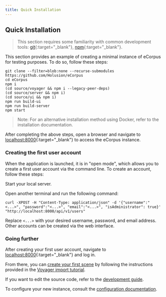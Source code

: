 ```yaml
---
title: Quick Installation
---
```



## Quick Installation

> This section requires some familiarity with common development tools: [git](https://git-scm.com/){:target="_blank"}, [npm](https://docs.npmjs.com/){:target="_blank"}.

This section provides an example of creating a minimal instance of eCorpus for testing purposes. To do so, follow these steps:


    git clone --filter=blob:none --recurse-submodules https://github.com/Holusion/eCorpus
    cd eCorpus
    npm i
    (cd source/voyager && npm i --legacy-peer-deps)
    (cd source/server && npm i)
    (cd source/ui && npm i)
    npm run build-ui
    npm run build-server
    npm start
    
> Note: For an alternative installation method using Docker, refer to the installation documentation.

After completing the above steps, open a browser and navigate to [localhost:8000](http://localhost:8000){:target="_blank"} to access the eCorpus instance.

### Creating the first user account

When the application is launched, it is in "open mode", which allows you to create a first user account via the command line. To create an account, follow these steps:

Start your local server.

Open another terminal and run the following command:
    
    curl -XPOST -H "Content-Type: application/json" -d '{"username":"<...>", "password":"<...>", "email":"<...>", "isAdministrator": true}' "http://localhost:8000/api/v1/users"
    
Replace `<...>` with your desired username, password, and email address.
Other accounts can be created via the web interface.

### Going further

After creating your first user account, navigate to [localhost:8000](http://localhost:8000){:target="_blank"} and log in. 

From there, you can [create your first scene](/en/doc/tutorials/voyager/edit) by following the instructions provided in the [Voyager import tutorial](/en/doc/tutorials/voyager/import).

If you want to edit the source code, refer to the [development guide](/en/doc/guides/developpement).

To configure your new instance, consult the [configuration documentation](/en/doc/references/administration/configuration).
